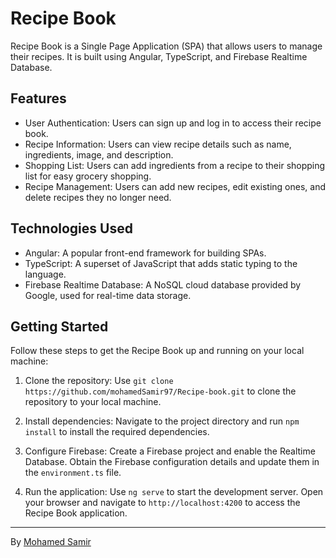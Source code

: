 # Recipe Book

Recipe Book is a Single Page Application (SPA) that allows users to manage their recipes. It is built using Angular, TypeScript, and Firebase Realtime Database.

## Features

- User Authentication: Users can sign up and log in to access their recipe book.
- Recipe Information: Users can view recipe details such as name, ingredients, image, and description.
- Shopping List: Users can add ingredients from a recipe to their shopping list for easy grocery shopping.
- Recipe Management: Users can add new recipes, edit existing ones, and delete recipes they no longer need.

## Technologies Used

- Angular: A popular front-end framework for building SPAs.
- TypeScript: A superset of JavaScript that adds static typing to the language.
- Firebase Realtime Database: A NoSQL cloud database provided by Google, used for real-time data storage.

## Getting Started

Follow these steps to get the Recipe Book up and running on your local machine:

1. Clone the repository: Use `git clone https://github.com/mohamedSamir97/Recipe-book.git` to clone the repository to your local machine.

2. Install dependencies: Navigate to the project directory and run `npm install` to install the required dependencies.

3. Configure Firebase: Create a Firebase project and enable the Realtime Database. Obtain the Firebase configuration details and update them in the `environment.ts` file.

4. Run the application: Use `ng serve` to start the development server. Open your browser and navigate to `http://localhost:4200` to access the Recipe Book application.

---
By [Mohamed Samir](https://github.com/mohamedSamir97)

